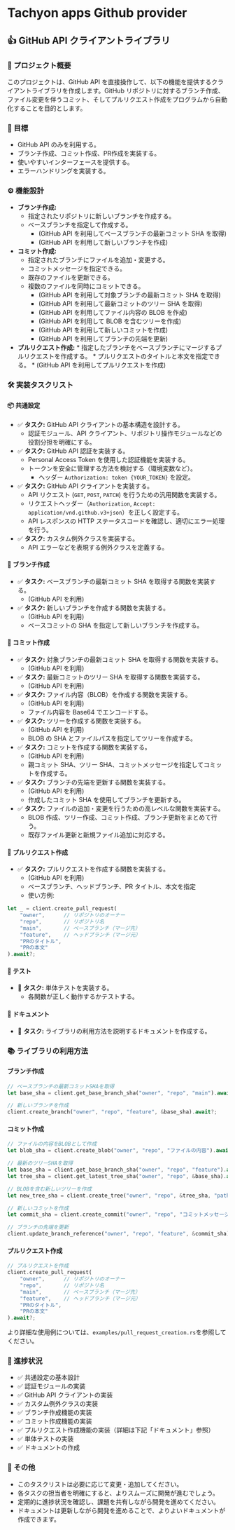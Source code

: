 # Tachyon apps Github provider

## 👍 GitHub API クライアントライブラリ

### 🚀 プロジェクト概要

このプロジェクトは、GitHub API を直接操作して、以下の機能を提供するクライアントライブラリを作成します。GitHub リポジトリに対するブランチ作成、ファイル変更を伴うコミット、そしてプルリクエスト作成をプログラムから自動化することを目的とします。

### 🎯 目標

*   GitHub API のみを利用する。
*   ブランチ作成、コミット作成、PR作成を実装する。
*   使いやすいインターフェースを提供する。
*   エラーハンドリングを実装する。

### ⚙️ 機能設計

*   **ブランチ作成:**
    *   指定されたリポジトリに新しいブランチを作成する。
    *   ベースブランチを指定して作成する。
        *   (GitHub API を利用してベースブランチの最新コミット SHA を取得)
        *   (GitHub API を利用して新しいブランチを作成)
*   **コミット作成:**
    *   指定されたブランチにファイルを追加・変更する。
    *   コミットメッセージを指定できる。
    *   既存のファイルを更新できる。
    *   複数のファイルを同時にコミットできる。
        *   (GitHub API を利用して対象ブランチの最新コミット SHA を取得)
        *   (GitHub API を利用して最新コミットのツリー SHA を取得)
        *   (GitHub API を利用してファイル内容の BLOB を作成)
        *   (GitHub API を利用して BLOB を含むツリーを作成)
        *   (GitHub API を利用して新しいコミットを作成)
        *   (GitHub API を利用してブランチの先端を更新)
*    **プルリクエスト作成:**
    *   指定したブランチをベースブランチにマージするプルリクエストを作成する。
    *   プルリクエストのタイトルと本文を指定できる。
    *   (GitHub API を利用してプルリクエストを作成)

### 🛠 実装タスクリスト

#### 📦 共通設定

*   ✅  **タスク:** GitHub API クライアントの基本構造を設計する。
    *   認証モジュール、API クライアント、リポジトリ操作モジュールなどの役割分担を明確にする。
*   ✅ **タスク:** GitHub API 認証を実装する。
    *   Personal Access Token を使用した認証機能を実装する。
    *   トークンを安全に管理する方法を検討する（環境変数など）。
        *   ヘッダー `Authorization: token {YOUR_TOKEN}` を設定。
*   ✅ **タスク:** GitHub API クライアントを実装する。
    *   API リクエスト (`GET`, `POST`, `PATCH`) を行うための汎用関数を実装する。
    *   リクエストヘッダー（`Authorization`, `Accept: application/vnd.github.v3+json`）を正しく設定する。
    *   API レスポンスの HTTP ステータスコードを確認し、適切にエラー処理を行う。
*   ✅ **タスク:** カスタム例外クラスを実装する。
    *   API エラーなどを表現する例外クラスを定義する。

#### 🌿 ブランチ作成

*   ✅ **タスク:** ベースブランチの最新コミット SHA を取得する関数を実装する。
    *   (GitHub API を利用)
*   ✅ **タスク:** 新しいブランチを作成する関数を実装する。
    *   (GitHub API を利用)
    *   ベースコミットの SHA を指定して新しいブランチを作成する。

#### 📝 コミット作成

*   ✅ **タスク:** 対象ブランチの最新コミット SHA を取得する関数を実装する。
    *   (GitHub API を利用)
*   ✅ **タスク:** 最新コミットのツリー SHA を取得する関数を実装する。
    *   (GitHub API を利用)
*   ✅ **タスク:** ファイル内容（BLOB）を作成する関数を実装する。
    *    (GitHub API を利用)
    *   ファイル内容を Base64 でエンコードする。
*   ✅ **タスク:** ツリーを作成する関数を実装する。
    *   (GitHub API を利用)
    *   BLOB の SHA とファイルパスを指定してツリーを作成する。
*   ✅ **タスク:** コミットを作成する関数を実装する。
    *   (GitHub API を利用)
    *   親コミット SHA、ツリー SHA、コミットメッセージを指定してコミットを作成する。
*   ✅ **タスク:** ブランチの先端を更新する関数を実装する。
    *   (GitHub API を利用)
    *   作成したコミット SHA を使用してブランチを更新する。
*   ✅ **タスク:** ファイルの追加・変更を行うための高レベルな関数を実装する。
    *   BLOB 作成、ツリー作成、コミット作成、ブランチ更新をまとめて行う。
    *   既存ファイル更新と新規ファイル追加に対応する。

#### 🔀 プルリクエスト作成

*   ✅ **タスク:** プルリクエストを作成する関数を実装する。
    *   (GitHub API を利用)
    *   ベースブランチ、ヘッドブランチ、PR タイトル、本文を指定
    *   使い方例:

```rust
let _ = client.create_pull_request(
    "owner",      // リポジトリのオーナー
    "repo",       // リポジトリ名
    "main",       // ベースブランチ（マージ先）
    "feature",    // ヘッドブランチ（マージ元）
    "PRのタイトル",
    "PRの本文"
).await?;
```

#### 🧪 テスト

*   📝 **タスク:** 単体テストを実装する。
    *   各関数が正しく動作するかテストする。

#### 📖 ドキュメント

*   📝 **タスク:** ライブラリの利用方法を説明するドキュメントを作成する。

### 📚 ライブラリの利用方法

#### ブランチ作成
```rust
// ベースブランチの最新コミットSHAを取得
let base_sha = client.get_base_branch_sha("owner", "repo", "main").await?;

// 新しいブランチを作成
client.create_branch("owner", "repo", "feature", &base_sha).await?;
```

#### コミット作成
```rust
// ファイルの内容をBLOBとして作成
let blob_sha = client.create_blob("owner", "repo", "ファイルの内容").await?;

// 最新のツリーSHAを取得
let base_sha = client.get_base_branch_sha("owner", "repo", "feature").await?;
let tree_sha = client.get_latest_tree_sha("owner", "repo", &base_sha).await?;

// BLOBを含む新しいツリーを作成
let new_tree_sha = client.create_tree("owner", "repo", &tree_sha, "path/to/file", &blob_sha).await?;

// 新しいコミットを作成
let commit_sha = client.create_commit("owner", "repo", "コミットメッセージ", &new_tree_sha, &base_sha).await?;

// ブランチの先端を更新
client.update_branch_reference("owner", "repo", "feature", &commit_sha).await?;
```

#### プルリクエスト作成
```rust
// プルリクエストを作成
client.create_pull_request(
    "owner",      // リポジトリのオーナー
    "repo",       // リポジトリ名
    "main",       // ベースブランチ（マージ先）
    "feature",    // ヘッドブランチ（マージ元）
    "PRのタイトル",
    "PRの本文"
).await?;
```

より詳細な使用例については、`examples/pull_request_creation.rs`を参照してください。

### 🚦 進捗状況

*   ✅ 共通設定の基本設計
*   ✅ 認証モジュールの実装
*   ✅ GitHub API クライアントの実装
*   ✅ カスタム例外クラスの実装
*   ✅ ブランチ作成機能の実装
*   ✅ コミット作成機能の実装
*   ✅ プルリクエスト作成機能の実装（詳細は下記「ドキュメント」参照）
*   ✅ 単体テストの実装
*   ✅ ドキュメントの作成

### 📣 その他

*   このタスクリストは必要に応じて変更・追加してください。
*   各タスクの担当者を明確にすると、よりスムーズに開発が進むでしょう。
*   定期的に進捗状況を確認し、課題を共有しながら開発を進めてください。
*   ドキュメントは更新しながら開発を進めることで、よりよいドキュメントが作成できます。


